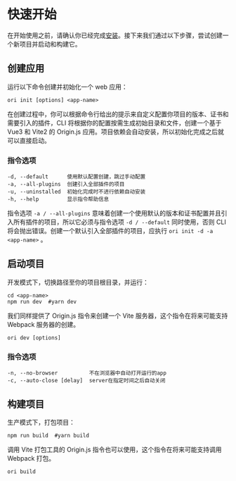 # 快速开始

在开始使用之前，请确认你已经完成[安装](https://originjs.github.io/docs/installation.html)。接下来我们通过以下步骤，尝试创建一个新项目并启动和构建它。

## 创建应用

运行以下命令创建并初始化一个 web 应用：
```shell
ori init [options] <app-name>
```

在创建过程中，你可以根据命令行给出的提示来自定义配置你项目的版本、证书和需要引入的插件，CLI 将根据你的配置按需生成初始目录和文件，创建一个基于 Vue3 和 Vite2 的 Origin.js 应用。项目依赖会自动安装，所以初始化完成之后就可以直接启动。

### 指令选项

```
-d, --default      使用默认配置创建，跳过手动配置
-a, --all-plugins  创建引入全部插件的项目
-u, --uninstalled  初始化完成时不进行依赖自动安装
-h, --help         显示指令帮助信息
```

指令选项 `-a / --all-plugins` 意味着创建一个使用默认的版本和证书配置并且引入所有插件的项目，所以它必须与指令选项 `-d / --default` 同时使用，否则 CLI 将会抛出错误。创建一个默认引入全部插件的项目，应执行 `ori init -d -a <app-name>` 。

## 启动项目

开发模式下，切换路径至你的项目根目录，并运行：

```shell
cd <app-name>
npm run dev  #yarn dev
```

我们同样提供了 Origin.js 指令来创建一个 Vite 服务器，这个指令在将来可能支持 Webpack 服务器的创建。

```shell
ori dev [options]
```

### 指令选项

```
-n, --no-browser          不在浏览器中自动打开运行的app
-c, --auto-close [delay]  server在指定时间之后自动关闭
```

## 构建项目

生产模式下，打包项目：

```shell
npm run build  #yarn build
```

调用 Vite 打包工具的 Origin.js 指令也可以使用，这个指令在将来可能支持调用 Webpack 打包。

```shell
ori build
```
